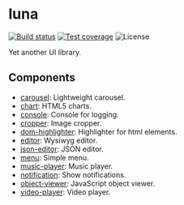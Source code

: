 # luna

[![Build status][travis-image]][travis-url]
[![Test coverage][codecov-image]][codecov-url]
![License][license-image]

[travis-image]: https://img.shields.io/travis/com/liriliri/luna?style=flat-square
[travis-url]: https://travis-ci.com/liriliri/luna
[codecov-image]: https://img.shields.io/codecov/c/github/liriliri/luna?style=flat-square
[codecov-url]: https://codecov.io/github/liriliri/luna?branch=master
[license-image]: https://img.shields.io/github/license/liriliri/luna?style=flat-square

Yet another UI library.

## Components

* [carousel](./src/carousel/README.md): Lightweight carousel.
* [chart](./src/chart/README.md): HTML5 charts.
* [console](./src/console/README.md): Console for logging.
* [cropper](./src/cropper/README.md): Image cropper.
* [dom-highlighter](./src/dom-highlighter/README.md): Highlighter for html elements.
* [editor](./src/editor/README.md): Wysiwyg editor.
* [json-editor](./src/json-editor/README.md): JSON editor.
* [menu](./src/menu/README.md): Simple menu.
* [music-player](./src/music-player/README.md): Music player.
* [notification](./src/notification/README.md): Show notifications.
* [object-viewer](./src/object-viewer/README.md): JavaScript object viewer.
* [video-player](./src/video-player/README.md): Video player.